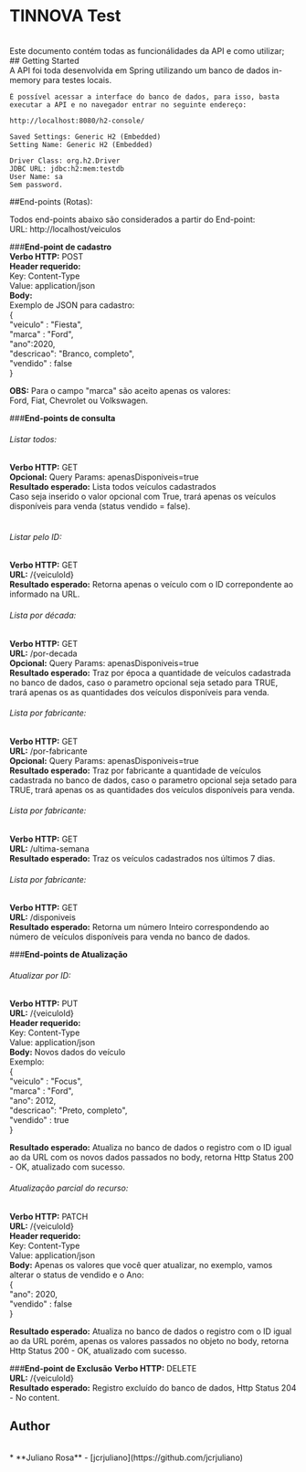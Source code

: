 # TINNOVA Test
<br />
Este documento contém todas as funcionálidades da API e como utilizar;
<br />
## Getting Started
<br />
A API foi toda desenvolvida em Spring utilizando um banco de dados in-memory para testes locais.<br />

```
É possível acessar a interface do banco de dados, para isso, basta executar a API e no navegador entrar no seguinte endereço:

http://localhost:8080/h2-console/

Saved Settings: Generic H2 (Embedded)
Setting Name: Generic H2 (Embedded)

Driver Class: org.h2.Driver
JDBC URL: jdbc:h2:mem:testdb
User Name: sa
Sem password.
```

##End-points (Rotas):

Todos end-points abaixo são considerados a partir do End-point:<br />
URL: http://localhost/veiculos

###**End-point de cadastro**
<br />
**Verbo HTTP:** POST<br />
**Header requerido:** <br />
	Key: Content-Type<br />
	Value: application/json<br />
**Body:**<br />
Exemplo de JSON para cadastro:<br />
{<br />
    "veiculo" : "Fiesta",<br />
    "marca" : "Ford",<br />
    "ano":2020,<br />
    "descricao": "Branco, completo",<br />
    "vendido" : false<br />
}<br />

**OBS:** Para o campo "marca" são aceito apenas os valores: <br />
Ford, Fiat, Chevrolet ou Volkswagen.<br />


###**End-points de consulta**

###### Listar todos:

**Verbo HTTP:** GET<br />
**Opcional:** Query Params: apenasDisponiveis=true <br />
**Resultado esperado:** Lista todos veículos cadastrados<br />
Caso seja inserido o valor opcional com True, trará apenas os veículos disponíveis para venda (status vendido = false).<br />
<br />
###### Listar pelo ID:
**Verbo HTTP:** GET<br />
**URL:** /{veiculoId}<br />
**Resultado esperado:** Retorna apenas o veículo com o ID correpondente ao informado na URL.<br />

###### Lista por década:
**Verbo HTTP:** GET<br />
**URL:** /por-decada<br />
**Opcional:** Query Params: apenasDisponiveis=true<br />
**Resultado esperado:** Traz por época a quantidade de veículos cadastrada no banco de dados, caso o parametro opcional seja setado para TRUE, trará apenas os as quantidades dos veículos disponíveis para venda.<br />

###### Lista por fabricante:
**Verbo HTTP:** GET<br />
**URL:** /por-fabricante<br />
**Opcional:** Query Params: apenasDisponiveis=true<br />
**Resultado esperado:** Traz por fabricante a quantidade de veículos cadastrada no banco de dados, caso o parametro opcional seja setado para TRUE, trará apenas os as quantidades dos veículos disponíveis para venda.<br />

###### Lista por fabricante:
**Verbo HTTP:** GET<br />
**URL:** /ultima-semana<br />
**Resultado esperado:** Traz os veículos cadastrados nos últimos 7 dias.<br />

###### Lista por fabricante:

**Verbo HTTP:** GET<br />
**URL:** /disponiveis<br />
**Resultado esperado:** Retorna um número Inteiro correspondendo ao número de veículos disponíveis para venda no banco de dados.<br />

###**End-points de Atualização**

###### Atualizar por ID:

**Verbo HTTP:** PUT<br />
**URL:** /{veiculoId} <br />
**Header requerido:** <br />
	Key: Content-Type<br />
	Value: application/json<br />
**Body:** Novos dados do veículo<br />
Exemplo:<br />
{<br />
    "veiculo" : "Focus",<br />
    "marca" : "Ford",<br />
    "ano": 2012,<br />
    "descricao": "Preto, completo",<br />
    "vendido" : true<br />
}<br />

**Resultado esperado:** Atualiza no banco de dados o registro com o ID igual ao da URL com os novos dados passados no body, retorna Http Status 200 - OK, atualizado com sucesso. <br />

###### Atualização parcial do recurso:

**Verbo HTTP:** PATCH<br />
**URL:** /{veiculoId} <br />
**Header requerido:** <br />
	Key: Content-Type<br />
	Value: application/json<br />
**Body:** Apenas os valores que você quer atualizar, no exemplo, vamos alterar o status de vendido e o Ano:<br />
{<br />
    "ano": 2020,<br />
    "vendido" : false<br />
}

**Resultado esperado:** Atualiza no banco de dados o registro com o ID igual ao da URL porém, apenas os valores passados no objeto no body, retorna Http Status 200 - OK, atualizado com sucesso. <br />

###**End-point de Exclusão**
**Verbo HTTP:** DELETE<br />
**URL:** /{veiculoId}<br />
**Resultado esperado:** Registro excluído do banco de dados, Http Status 204 - No content.<br />

## Author
<br />
* **Juliano Rosa** - [jcrjuliano](https://github.com/jcrjuliano)
